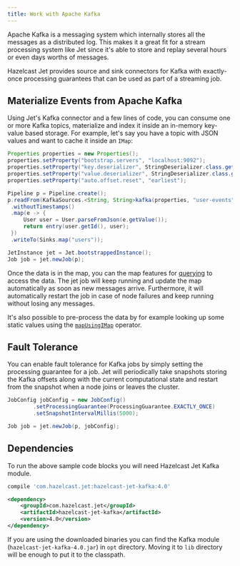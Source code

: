 ```yaml
---
title: Work with Apache Kafka
---
```


Apache Kafka is a messaging system which internally stores all the
messages as a distributed log. This makes it a great fit for a stream
processing system like Jet since it's able to store and replay several
hours or even days worths of messages.

Hazelcast Jet provides source and sink connectors for Kafka with
exactly-once processing guarantees that can be used as part of a
streaming job.

## Materialize Events from Apache Kafka

Using Jet's Kafka connector and a few lines of code, you can consume
one or more Kafka topics, materialize and index it inside an in-memory
key-value based storage. For example, let's say you have a topic with
JSON values and want to cache it inside an `IMap`:

```java
Properties properties = new Properties();
properties.setProperty("bootstrap.servers", "localhost:9092");
properties.setProperty("key.deserializer", StringDeserializer.class.getCanonicalName());
properties.setProperty("value.deserializer", StringDeserializer.class.getCanonicalName());
properties.setProperty("auto.offset.reset", "earliest");

Pipeline p = Pipeline.create();
p.readFrom(KafkaSources.<String, String>kafka(properties, "user-events"))
 .withoutTimestamps()
 .map(e -> {
     User user = User.parseFromJson(e.getValue());
     return entry(user.getId(), user);
 })
 .writeTo(Sinks.map("users"));

JetInstance jet = Jet.bootstrappedInstance();
Job job = jet.newJob(p);
```

Once the data is in the map, you can the map features for
[querying](../api/data-structures#querying) to access the data. The jet
job will keep running and update the map automatically as soon as new
messages arrive. Furthermore, it will automatically restart the job in
case of node failures and keep running without losing any messages.

It's also possible to pre-process the data by for example looking up
some static values using the
[`mapUsingIMap`](../api/stateless-transforms#mapusingiMap)
operator.

## Fault Tolerance

You can enable fault tolerance for Kafka jobs by simply setting the
processing guarantee for a job. Jet will periodically take snapshots
storing the Kafka offsets along with the current computational state and
restart from the snapshot when a node joins or leaves the cluster.

```java
JobConfig jobConfig = new JobConfig()
        .setProcessingGuarantee(ProcessingGuarantee.EXACTLY_ONCE)
        .setSnapshotIntervalMillis(5000);

Job job = jet.newJob(p, jobConfig);
```

## Dependencies

To run the above sample code blocks you will need Hazelcast Jet Kafka
module.

<!--DOCUSAURUS_CODE_TABS-->

<!--Gradle-->

```bash
compile 'com.hazelcast.jet:hazelcast-jet-kafka:4.0'
```

<!--Maven-->

```xml
<dependency>
    <groupId>com.hazelcast.jet</groupId>
    <artifactId>hazelcast-jet-kafka</artifactId>
    <version>4.0</version>
</dependency>
```

<!--END_DOCUSAURUS_CODE_TABS-->

If you are using the downloaded binaries you can find the Kafka module
(`hazelcast-jet-kafka-4.0.jar`) in `opt` directory. Moving it to `lib`
directory will be enough to put it to the classpath.
